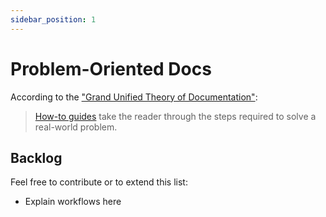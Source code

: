 ```yaml
---
sidebar_position: 1
---
```


# Problem-Oriented Docs

According to the ["Grand Unified Theory of Documentation"](https://documentation.divio.com/):

> [How-to guides](https://documentation.divio.com/how-to-guides/) take the reader through the steps required to solve a real-world problem.

## Backlog

Feel free to contribute or to extend this list:

- Explain workflows here